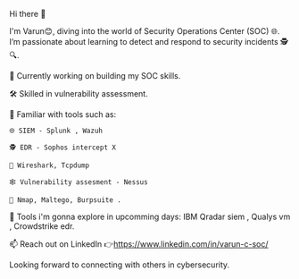 Hi there 👋

I'm Varun😊, diving into the world of Security Operations Center (SOC) 🌐. I’m passionate about learning to detect and respond to security incidents 🕵️🔍.

🔭 Currently working on building my SOC skills.

🛠️ Skilled in vulnerability assessment.

🐉 Familiar with tools such as: 

    🌐 SIEM - Splunk , Wazuh
    
    🕵️ EDR - Sophos intercept X 
    
    🛜 Wireshark, Tcpdump
    
    🕸️ Vulnerability assesment - Nessus 
    
    🍁 Nmap, Maltego, Burpsuite .
    
📑 Tools i'm gonna explore in upcomming days: IBM Qradar siem , Qualys vm , Crowdstrike edr.
    
📫 Reach out on LinkedIn 👉https://www.linkedin.com/in/varun-c-soc/

Looking forward to connecting with others in cybersecurity.

